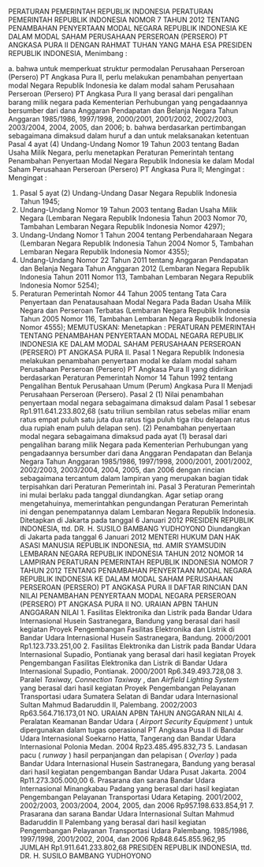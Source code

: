  PERATURAN PEMERINTAH REPUBLIK INDONESIA PERATURAN PEMERINTAH REPUBLIK INDONESIA NOMOR 7 TAHUN 2012 TENTANG PENAMBAHAN PENYERTAAN MODAL NEGARA REPUBLIK INDONESIA KE DALAM MODAL SAHAM PERUSAHAAN PERSEROAN (PERSERO) PT ANGKASA PURA II
DENGAN RAHMAT TUHAN YANG MAHA ESA PRESIDEN REPUBLIK INDONESIA,
Menimbang :

a. bahwa untuk memperkuat struktur permodalan Perusahaan Perseroan (Persero) PT Angkasa Pura II, perlu melakukan penambahan penyertaan modal Negara Republik Indonesia ke dalam modal saham Perusahaan Perseroan (Persero) PT Angkasa Pura II yang berasal dari pengalihan barang milik negara pada Kementerian Perhubungan yang pengadaannya bersumber dari dana Anggaran Pendapatan dan Belanja Negara Tahun Anggaran 1985/1986, 1997/1998, 2000/2001, 2001/2002, 2002/2003, 2003/2004, 2004, 2005, dan 2006;
b. bahwa berdasarkan pertimbangan sebagaimana dimaksud dalam huruf a dan untuk melaksanakan ketentuan Pasal 4 ayat (4) Undang-Undang Nomor 19 Tahun 2003 tentang Badan Usaha Milik Negara, perlu menetapkan Peraturan Pemerintah tentang Penambahan Penyertaan Modal Negara Republik Indonesia ke dalam Modal Saham Perusahaan Perseroan (Persero) PT Angkasa Pura II;
Mengingat :
Mengingat :

1. Pasal 5 ayat (2) Undang-Undang Dasar Negara Republik Indonesia Tahun 1945;
2. Undang-Undang Nomor 19 Tahun 2003 tentang Badan Usaha Milik Negara (Lembaran Negara Republik Indonesia Tahun 2003 Nomor 70, Tambahan Lembaran Negara Republik Indonesia Nomor 4297);
3. Undang-Undang Nomor 1 Tahun 2004 tentang Perbendaharaan Negara (Lembaran Negara Republik Indonesia Tahun 2004 Nomor 5, Tambahan Lembaran Negara Republik Indonesia Nomor 4355);
4. Undang-Undang Nomor 22 Tahun 2011 tentang Anggaran Pendapatan dan Belanja Negara Tahun Anggaran 2012 (Lembaran Negara Republik Indonesia Tahun 2011 Nomor 113, Tambahan Lembaran Negara Republik Indonesia Nomor 5254);
5. Peraturan Pemerintah Nomor 44 Tahun 2005 tentang Tata Cara Penyertaan dan Penatausahaan Modal Negara Pada Badan Usaha Milik Negara dan Perseroan Terbatas (Lembaran Negara Republik Indonesia Tahun 2005 Nomor 116, Tambahan Lembaran Negara Republik Indonesia Nomor 4555);
MEMUTUSKAN:
 Menetapkan : PERATURAN PEMERINTAH TENTANG PENAMBAHAN PENYERTAAN MODAL NEGARA REPUBLIK INDONESIA KE DALAM MODAL SAHAM PERUSAHAAN PERSEROAN (PERSERO) PT ANGKASA PURA II.
Pasal 1
Negara Republik Indonesia melakukan penambahan penyertaan modal ke dalam modal saham Perusahaan Perseroan (Persero) PT Angkasa Pura II yang didirikan berdasarkan Peraturan Pemerintah Nomor 14 Tahun 1992 tentang Pengalihan Bentuk Perusahaan Umum (Perum) Angkasa Pura II Menjadi Perusahaan Perseroan (Persero).
Pasal 2
(1) Nilai penambahan penyertaan modal negara sebagaimana dimaksud dalam Pasal 1 sebesar Rp1.911.641.233.802,68 (satu triliun sembilan ratus sebelas miliar enam ratus empat puluh satu juta dua ratus tiga puluh tiga ribu delapan ratus dua rupiah enam puluh delapan sen).
(2) Penambahan penyertaan modal negara sebagaimana dimaksud pada ayat (1) berasal dari pengalihan barang milik Negara pada Kementerian Perhubungan yang pengadaannya bersumber dari dana Anggaran Pendapatan dan Belanja Negara Tahun Anggaran 1985/1986, 1997/1998, 2000/2001, 2001/2002, 2002/2003, 2003/2004, 2004, 2005, dan 2006 dengan rincian sebagaimana tercantum dalam lampiran yang merupakan bagian tidak terpisahkan dari Peraturan Pemerintah ini.
Pasal 3
Peraturan Pemerintah ini mulai berlaku pada tanggal diundangkan.
Agar setiap orang mengetahuinya, memerintahkan pengundangan Peraturan Pemerintah ini dengan penempatannya dalam Lembaran Negara Republik Indonesia. Ditetapkan di Jakarta pada tanggal 6 Januari 2012 PRESIDEN REPUBLIK INDONESIA, ttd. DR. H. SUSILO BAMBANG YUDHOYONO Diundangkan di Jakarta pada tanggal 6 Januari 2012 MENTERI HUKUM DAN HAK ASASI MANUSIA REPUBLIK INDONESIA, ttd. AMIR SYAMSUDIN LEMBARAN NEGARA REPUBLIK INDONESIA TAHUN 2012 NOMOR 14 LAMPIRAN PERATURAN PEMERINTAH REPUBLIK INDONESIA NOMOR 7 TAHUN 2012 TENTANG PENAMBAHAN PENYERTAAN MODAL NEGARA REPUBLIK INDONESIA KE DALAM MODAL SAHAM PERUSAHAAN PERSEROAN (PERSERO) PT ANGKASA PURA II DAFTAR RINCIAN DAN NILAI PENAMBAHAN PENYERTAAN MODAL NEGARA PERSEROAN (PERSERO) PT ANGKASA PURA II NO. URAIAN APBN TAHUN ANGGARAN NILAI 1. Fasilitas Elektronika dan Listrik pada Bandar Udara Internasional Husein Sastranegara, Bandung yang berasal dari hasil kegiatan Proyek Pengembangan Fasilitas Elektronika dan Listrik di Bandar Udara Internasional Husein Sastranegara, Bandung. 2000/2001 Rp1.123.733.251,00 2. Fasilitas Elektronika dan Listrik pada Bandar Udara Internasional Supadio, Pontianak yang berasal dari hasil kegiatan Proyek Pengembangan Fasilitas Elektronika dan Listrik di Bandar Udara Internasional Supadio, Pontianak. 2000/2001 Rp6.349.493.728,08 3. Paralel _Taxiway, Connection Taxiway_ , dan _Airfield Lighting System_ yang berasal dari hasil kegiatan Proyek Pengembangan Pelayanan Transportasi udara Sumatera Selatan di Bandar udara Internasional Sultan Mahmud Badaruddin II, Palembang. 2002/2003 Rp63.564.716.173,01 NO. URAIAN APBN TAHUN ANGGARAN NILAI 4. Peralatan Keamanan Bandar Udara ( _Airport_ _Security_ _Equipment_ ) untuk dipergunakan dalam tugas operasional PT Angkasa Pusa II di Bandar Udara Internasional Soekarno Hatta, Tangerang dan Bandar Udara Internasional Polonia Medan. 2004 Rp23.485.495.832,73 5. Landasan pacu ( _runway_ ) hasil perpanjangan dan pelapisan ( _Overlay_ ) pada Bandar Udara Internasional Husein Sastranegara, Bandung yang berasal dari hasil kegiatan pengembangan Bandar Udara Pusat Jakarta. 2004 Rp11.273.305.000,00 6. Prasarana dan sarana Bandar Udara Internasional Minangkabau Padang yang berasal dari hasil kegiatan Pengembangan Pelayanan Transportasi Udara Ketaping. 2001/2002, 2002/2003, 2003/2004, 2004, 2005, dan 2006 Rp957.198.633.854,91 7. Prasarana dan sarana Bandar Udara Internasional Sultan Mahmud Badaruddin II Palembang yang berasal dari hasil kegiatan Pengembangan Pelayanan Transportasi Udara Palembang. 1985/1986, 1997/1998, 2001/2002, 2004, dan 2006 Rp848.645.855.962,95 JUMLAH Rp1.911.641.233.802,68 PRESIDEN REPUBLIK INDONESIA, ttd. DR. H. SUSILO BAMBANG YUDHOYONO